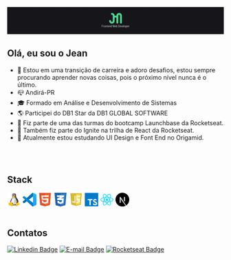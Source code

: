 <img src="./assets/banner.png" />

## Olá, eu sou o Jean
- 📰 Estou em uma transição de carreira e adoro desafios, estou sempre procurando aprender novas coisas, pois o próximo nível nunca é o último.
- 📪 Andirá-PR
- 🎓 Formado em Análise e Desenvolvimento de Sistemas
- 🌎 Participei do DB1 Star da DB1 GLOBAL SOFTWARE
- 🚀 Fiz parte de uma das turmas do bootcamp Launchbase da Rocketseat.
- 🚀 Também fiz parte do Ignite na trilha de React da Rocketseat.
- 🐺 Atualmente estou estudando UI Design e Font End no Origamid.
<br />
<br />

## Stack
<span><img src="assets/linux.png" height="32"></span>
<span><img src="assets/vscode.png" height="32"></span>
<span><img src="assets/html5.png" height="32"></span>
<span><img src="assets/css3.png" height="32"></span>
<span><img src="assets/js.png" height="32"></span>
<span><img src="assets/ts.png" height="32"></span>
<span><img src="assets/react.png" height="32"></span>
<span><img src="assets/nextjs.png" height="32"></span>
<br />
<br />

## Contatos
[![Linkedin Badge](https://img.shields.io/badge/LinkedIn-jfmacedo91-%232867B2)](https://www.linkedin.com/in/jfmacedo91/) 
[![E-mail Badge](https://img.shields.io/badge/E--mail-jfmacedo91@gmail.com-%23DB4437)](mailto:jfmacedo91@gmail.com)
[![Rocketseat Badge](https://img.shields.io/badge/rocketseat-jfmacedo91-%238257e6)](https://app.rocketseat.com.br/me/jfmacedo91)
